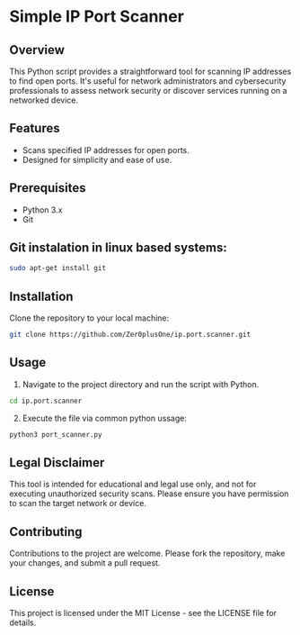 # Simple IP Port Scanner

## Overview
This Python script provides a straightforward tool for scanning IP addresses to find open ports. It's useful for network administrators and cybersecurity professionals to assess network security or discover services running on a networked device.

## Features
- Scans specified IP addresses for open ports.
- Designed for simplicity and ease of use.

## Prerequisites
- Python 3.x
- Git
## Git instalation in linux based systems:
```bash
sudo apt-get install git
```

## Installation
Clone the repository to your local machine:
```bash
git clone https://github.com/Zer0plusOne/ip.port.scanner.git
```

## Usage
1. Navigate to the project directory and run the script with Python.
```bash
cd ip.port.scanner
```
2. Execute the file via common python ussage:
```bash
python3 port_scanner.py
```

## Legal Disclaimer
This tool is intended for educational and legal use only, and not for executing unauthorized security scans. Please ensure you have permission to scan the target network or device.

## Contributing
Contributions to the project are welcome. Please fork the repository, make your changes, and submit a pull request.

## License
This project is licensed under the MIT License - see the LICENSE file for details.


